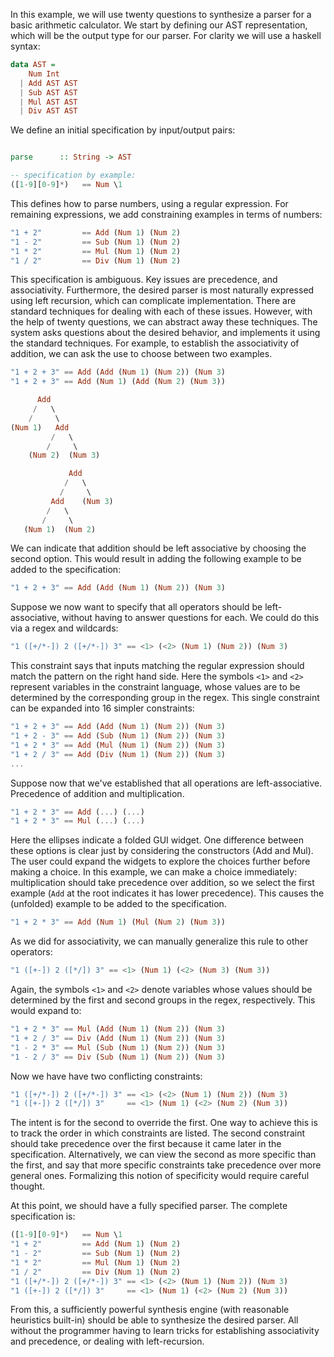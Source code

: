 In this example, we will use twenty questions to synthesize a parser
for a basic arithmetic calculator. We start by defining our AST
representation, which will be the output type for our parser. For
clarity we will use a haskell syntax:

```haskell
data AST =
    Num Int
  | Add AST AST
  | Sub AST AST
  | Mul AST AST
  | Div AST AST
```

We define an initial specification by input/output pairs:

```haskell

parse      :: String -> AST

-- specification by example:
([1-9][0-9]*)   == Num \1
```

This defines how to parse numbers, using a regular expression.  For
remaining expressions, we add constraining examples in terms of
numbers:

```haskell
"1 + 2"         == Add (Num 1) (Num 2)
"1 - 2"         == Sub (Num 1) (Num 2)
"1 * 2"         == Mul (Num 1) (Num 2)
"1 / 2"         == Div (Num 1) (Num 2)
```

This specification is ambiguous.  Key issues are precedence, and
associativity. Furthermore, the desired parser is most naturally
expressed using left recursion, which can complicate implementation.
There are standard techniques for dealing with each of these issues.
However, with the help of twenty questions, we can abstract away these
techniques.  The system asks questions about the desired behavior, and
implements it using the standard techniques. For example, to establish
the associativity of addition, we can ask the use to choose between
two examples.

```haskell
"1 + 2 + 3" == Add (Add (Num 1) (Num 2)) (Num 3)
"1 + 2 + 3" == Add (Num 1) (Add (Num 2) (Num 3))

      Add
     /   \
    /     \
(Num 1)   Add
         /   \
	    /     \
    (Num 2)  (Num 3)

             Add
		    /   \
		   /     \
	     Add    (Num 3)
	    /   \
	   /     \
   (Num 1)  (Num 2)
```

We can indicate that addition should be left associative by choosing
the second option.  This would result in adding the following example
to be added to the specification:

```haskell
"1 + 2 + 3" == Add (Add (Num 1) (Num 2)) (Num 3)
```

Suppose we now want to specify that all operators should be
left-associative, without having to answer questions for each.  We
could do this via a regex and wildcards:

```haskell
"1 ([+/*-]) 2 ([+/*-]) 3" == <1> (<2> (Num 1) (Num 2)) (Num 3)
```

This constraint says that inputs matching the regular expression
should match the pattern on the right hand side.  Here the symbols
`<1>` and `<2>` represent variables in the constraint language, whose
values are to be determined by the corresponding group in the regex.
This single constraint can be expanded into 16 simpler constraints:

```haskell
"1 + 2 + 3" == Add (Add (Num 1) (Num 2)) (Num 3)
"1 + 2 - 3" == Add (Sub (Num 1) (Num 2)) (Num 3)
"1 + 2 * 3" == Add (Mul (Num 1) (Num 2)) (Num 3)
"1 + 2 / 3" == Add (Div (Num 1) (Num 2)) (Num 3)
...
```

Suppose now that we've established that all operations are
left-associative. Precedence of addition and multiplication.

```haskell
"1 + 2 * 3" == Add (...) (...)
"1 + 2 * 3" == Mul (...) (...)
```

Here the ellipses indicate a folded GUI widget.  One difference
between these options is clear just by considering the constructors
(Add and Mul).  The user could expand the widgets to explore the
choices further before making a choice.  In this example, we can make
a choice immediately: multiplication should take precedence over
addition, so we select the first example (`Add` at the root indicates
it has lower precedence).  This causes the (unfolded) example to be
added to the specification.

```haskell
"1 + 2 * 3" == Add (Num 1) (Mul (Num 2) (Num 3))
```

As we did for associativity, we can manually generalize this rule to
other operators:

```haskell
"1 ([+-]) 2 ([*/]) 3" == <1> (Num 1) (<2> (Num 3) (Num 3))
```

Again, the symbols `<1>` and `<2>` denote variables whose values
should be determined by the first and second groups in the regex,
respectively.  This would expand to:

```haskell
"1 + 2 * 3" == Mul (Add (Num 1) (Num 2)) (Num 3)
"1 + 2 / 3" == Div (Add (Num 1) (Num 2)) (Num 3)
"1 - 2 * 3" == Mul (Sub (Num 1) (Num 2)) (Num 3)
"1 - 2 / 3" == Div (Sub (Num 1) (Num 2)) (Num 3)
```

Now we have have two conflicting constraints:

```haskell
"1 ([+/*-]) 2 ([+/*-]) 3" == <1> (<2> (Num 1) (Num 2)) (Num 3)
"1 ([+-]) 2 ([*/]) 3"     == <1> (Num 1) (<2> (Num 2) (Num 3))
```

The intent is for the second to override the first.  One way to
achieve this is to track the order in which constraints are
listed. The second constraint should take precedence over the first
because it came later in the specification.  Alternatively, we can
view the second as more specific than the first, and say that more
specific constraints take precedence over more general ones.
Formalizing this notion of specificity would require careful thought.

At this point, we should have a fully specified parser.  The complete
specification is:

```haskell
([1-9][0-9]*)   == Num \1
"1 + 2"         == Add (Num 1) (Num 2)
"1 - 2"         == Sub (Num 1) (Num 2)
"1 * 2"         == Mul (Num 1) (Num 2)
"1 / 2"         == Div (Num 1) (Num 2)
"1 ([+/*-]) 2 ([+/*-]) 3" == <1> (<2> (Num 1) (Num 2)) (Num 3)
"1 ([+-]) 2 ([*/]) 3"     == <1> (Num 1) (<2> (Num 2) (Num 3))
```

From this, a sufficiently powerful synthesis engine (with reasonable
heuristics built-in) should be able to synthesize the desired parser.
All without the programmer having to learn tricks for establishing
associativity and precedence, or dealing with left-recursion.
